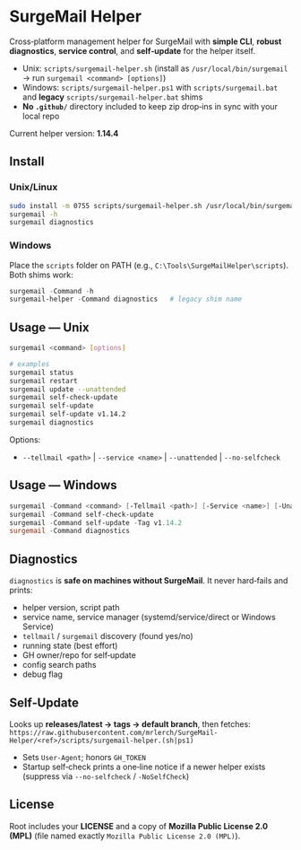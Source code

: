 # SurgeMail Helper

Cross‑platform management helper for SurgeMail with **simple CLI**, **robust diagnostics**, **service control**, and **self‑update** for the helper itself.

- Unix: `scripts/surgemail-helper.sh` (install as `/usr/local/bin/surgemail` → run `surgemail <command> [options]`)
- Windows: `scripts/surgemail-helper.ps1` with `scripts/surgemail.bat` and **legacy** `scripts/surgemail-helper.bat` shims
- **No `.github/`** directory included to keep zip drop‑ins in sync with your local repo

Current helper version: **1.14.4**

## Install

### Unix/Linux
```bash
sudo install -m 0755 scripts/surgemail-helper.sh /usr/local/bin/surgemail
surgemail -h
surgemail diagnostics
```

### Windows
Place the `scripts` folder on PATH (e.g., `C:\Tools\SurgeMailHelper\scripts`). Both shims work:

```powershell
surgemail -Command -h
surgemail-helper -Command diagnostics   # legacy shim name
```

## Usage — Unix
```bash
surgemail <command> [options]

# examples
surgemail status
surgemail restart
surgemail update --unattended
surgemail self-check-update
surgemail self-update
surgemail self-update v1.14.2
surgemail diagnostics
```

Options:
- `--tellmail <path>`  | `--service <name>` | `--unattended` | `--no-selfcheck`

## Usage — Windows
```powershell
surgemail -Command <command> [-Tellmail <path>] [-Service <name>] [-Unattended] [-NoSelfCheck] [-Tag <tag>]
surgemail -Command self-check-update
surgemail -Command self-update -Tag v1.14.2
surgemail -Command diagnostics
```

## Diagnostics
`diagnostics` is **safe on machines without SurgeMail**. It never hard‑fails and prints:
- helper version, script path
- service name, service manager (systemd/service/direct or Windows Service)
- `tellmail` / `surgemail` discovery (found yes/no)
- running state (best effort)
- GH owner/repo for self‑update
- config search paths
- debug flag

## Self‑Update
Looks up **releases/latest → tags → default branch**, then fetches:
`https://raw.githubusercontent.com/mrlerch/SurgeMail-Helper/<ref>/scripts/surgemail-helper.(sh|ps1)`

- Sets `User-Agent`; honors `GH_TOKEN`
- Startup self‑check prints a one‑line notice if a newer helper exists (suppress via `--no-selfcheck` / `-NoSelfCheck`)

## License
Root includes your **LICENSE** and a copy of **Mozilla Public License 2.0 (MPL)** (file named exactly `Mozilla Public License 2.0 (MPL)`).
